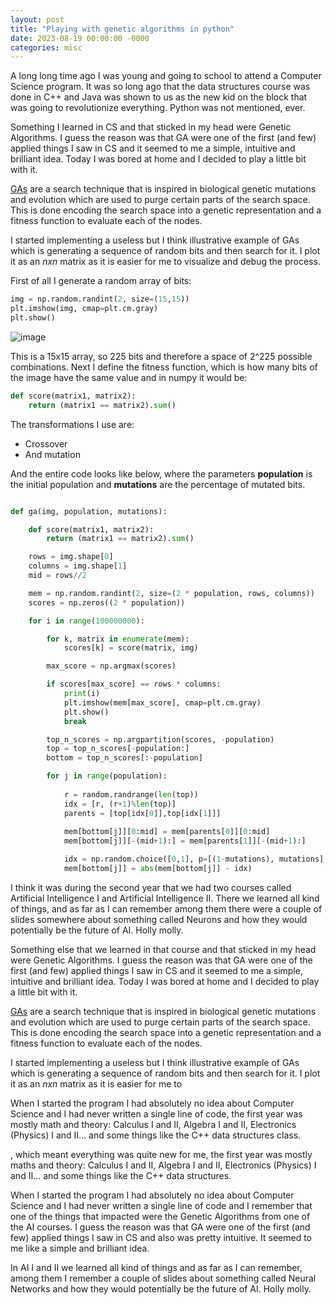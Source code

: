 ```yaml
---
layout: post
title: "Playing with genetic algorithms in python"
date: 2023-08-19 00:00:00 -0000
categories: misc
---
```


A long long time ago I was young and going to school to attend a Computer Science program. It was so long ago that the data structures course was done in C++ and Java was shown to us as the new kid on the block that was going to revolutionize everything. Python was not mentioned, ever.

Something I learned in CS and that sticked in my head were Genetic Algorithms. I guess the reason was that GA were one of the first (and few) applied things I saw in CS and it seemed to me a simple, intuitive and brilliant idea. Today I was bored at home and I decided to play a little bit with it. 

[GAs](https://en.wikipedia.org/wiki/Genetic_algorithm) are a search technique that is inspired in biological genetic mutations and evolution which are used to purge certain parts of the search space. This is done encoding the search space into a genetic representation and a fitness function to evaluate each of the nodes.

I started implementing a useless but I think illustrative example of GAs which is generating a sequence of random bits and then search for it. I plot it as an $nxn$ matrix as it is easier for me to visualize and debug the process.

First of all I generate a random array of bits:

```python 
img = np.random.randint(2, size=(15,15))
plt.imshow(img, cmap=plt.cm.gray)
plt.show()
```

![image](/assets/random_array.png)

This is a 15x15 array, so 225 bits and therefore a space of 2^225 possible combinations. Next I define the fitness function, which is how many bits of the image have the same value and in numpy it would be:

```python 
def score(matrix1, matrix2):
    return (matrix1 == matrix2).sum()
```

The transformations I use are:

* Crossover
* And mutation

And the entire code looks like below, where the parameters **population** is the initial population and **mutations** are the percentage of mutated bits.

```python 

def ga(img, population, mutations):

    def score(matrix1, matrix2):
        return (matrix1 == matrix2).sum()

    rows = img.shape[0]
    columns = img.shape[1]
    mid = rows//2

    mem = np.random.randint(2, size=(2 * population, rows, columns))
    scores = np.zeros((2 * population))

    for i in range(100000000):

        for k, matrix in enumerate(mem):
            scores[k] = score(matrix, img)

        max_score = np.argmax(scores)

        if scores[max_score] == rows * columns:
            print(i)
            plt.imshow(mem[max_score], cmap=plt.cm.gray)
            plt.show()
            break

        top_n_scores = np.argpartition(scores, -population)
        top = top_n_scores[-population:]
        bottom = top_n_scores[:-population]

        for j in range(population):
            
            r = random.randrange(len(top))  
            idx = [r, (r+1)%len(top)]
            parents = [top[idx[0]],top[idx[1]]]
            
            mem[bottom[j]][0:mid] = mem[parents[0]][0:mid]
            mem[bottom[j]][-(mid+1):] = mem[parents[1]][-(mid+1):]

            idx = np.random.choice([0,1], p=[(1-mutations), mutations],size=(rows,columns))
            mem[bottom[j]] = abs(mem[bottom[j]] - idx)

```



I think it was during the second year that we had two courses called Artificial Intelligence I and Artificial Intelligence II. There we learned all kind of things, and as far as I can remember among them there were a couple of slides somewhere about something called Neurons and how they would potentially be the future of AI. Holly molly.

Something else that we learned in that course and that sticked in my head were Genetic Algorithms. I guess the reason was that GA were one of the first (and few) applied things I saw in CS and it seemed to me a simple, intuitive and brilliant idea. Today I was bored at home and I decided to play a little bit with it. 

[GAs](https://en.wikipedia.org/wiki/Genetic_algorithm) are a search technique that is inspired in biological genetic mutations and evolution which are used to purge certain parts of the search space. This is done encoding the search space into a genetic representation and a fitness function to evaluate each of the nodes. 

I started implementing a useless but I think illustrative example of GAs which is generating a sequence of random bits and then search for it. I plot it as an $nxn$ matrix as it is easier for me to  



When I started the program I had absolutely no idea about Computer Science and I had never written a single line of code, the first year was mostly math and theory: Calculus I and II, Algebra I and II, Electronics (Physics) I and II... and some things like the C++ data structures class. 

, which meant everything was quite new for me, the first year was mostly maths and theory: Calculus I and II, Algebra I and II, Electronics (Physics) I and II... and some things like the C++ data structures. 

When I started the program I had absolutely no idea about Computer Science and I had never written a single line of code and I remember that one of the things that impacted were the Genetic Algorithms from one of the AI courses. I guess the reason was that GA were one of the first (and few) applied things I saw in CS and also was pretty intuitive. It seemed to me like a simple and brilliant idea.

In AI I and II we learned all kind of things and as far as I can remember, among them I remember a couple of slides about something called Neural Networks and how they would potentially be the future of AI. Holly molly.

